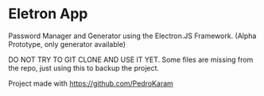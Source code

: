 # Eletron App
Password Manager and Generator using the Electron.JS Framework. (Alpha Prototype, only generator available) 

DO NOT TRY TO GIT CLONE AND USE IT YET. Some files are missing from the repo, just using this to backup the project.

Project made with https://github.com/PedroKaram
